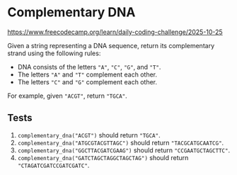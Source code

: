 # Complementary DNA

https://www.freecodecamp.org/learn/daily-coding-challenge/2025-10-25

Given a string representing a DNA sequence, return its complementary strand using the following rules:

- DNA consists of the letters `"A"`, `"C"`, `"G"`, and `"T"`.
- The letters `"A"` and `"T"` complement each other.
- The letters `"C"` and `"G"` complement each other.

For example, given `"ACGT"`, return `"TGCA"`.

## Tests

1. `complementary_dna("ACGT")` should return `"TGCA"`.
1. `complementary_dna("ATGCGTACGTTAGC")` should return `"TACGCATGCAATCG"`.
1. `complementary_dna("GGCTTACGATCGAAG")` should return `"CCGAATGCTAGCTTC"`.
1. `complementary_dna("GATCTAGCTAGGCTAGCTAG")` should return `"CTAGATCGATCCGATCGATC"`.
